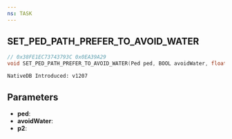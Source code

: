 ```yaml
---
ns: TASK
---
```

## SET_PED_PATH_PREFER_TO_AVOID_WATER

```c
// 0x38FE1EC73743793C 0x0EA39A29
void SET_PED_PATH_PREFER_TO_AVOID_WATER(Ped ped, BOOL avoidWater, float p2);
```

```
NativeDB Introduced: v1207
```

## Parameters
* **ped**:
* **avoidWater**:
* **p2**:
